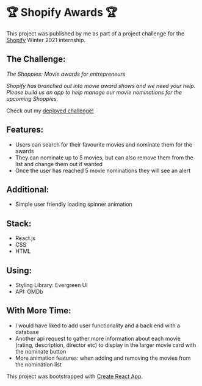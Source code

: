 
# 🏆 Shopify Awards 🏆

This project was published by me as part of a project challenge for the [Shopify](https://www.shopify.ca/) Winter 2021 internship.

## The Challenge:

<em>The Shoppies: Movie awards for entrepreneurs

Shopify has branched out into movie award shows and we need your help. Please build us an app to help manage our movie nominations for the upcoming Shoppies.</em>

Check out my [deployed challenge!](https://sad-pike-030d48.netlify.app/)


## Features:
- Users can search for their favourite movies and nominate them for the awards
- They can nominate up to 5 movies, but can also remove them from the list and change them out if wanted
- Once the user has reached 5 movie nominations they will see an alert

## Additional:
- Simple user friendly loading spinner animation


## Stack:
- React.js
- CSS
- HTML

## Using:
- Styling Library: Evergreen UI
- API: OMDb

## With More Time:
- I would have liked to add user functionality and a back end with a database
- Another api request to gather more information about each movie (rating, description, director etc) to display in the larger movie card with the nominate button
- More animation features: when adding and removing the movies from the nomination list


This project was bootstrapped with [Create React App](https://github.com/facebook/create-react-app).